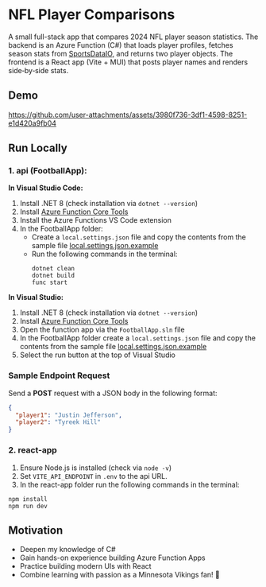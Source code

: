 # NFL Player Comparisons
A small full-stack app that compares 2024 NFL player season statistics. The backend is an Azure Function (C#) that loads player profiles, fetches season stats from [SportsDataIO](https://sportsdata.io/), and returns two player objects. The frontend is a React app (Vite + MUI) that posts player names and renders side‑by‑side stats.

## Demo
https://github.com/user-attachments/assets/3980f736-3df1-4598-8251-e1d420a9fb04

## Run Locally
### 1. api (FootballApp):
**In Visual Studio Code:**
1. Install .NET 8 (check installation via `dotnet --version`)
2. Install [Azure Function Core Tools](https://learn.microsoft.com/en-us/azure/azure-functions/functions-run-local?tabs=macos%2Cisolated-process%2Cnode-v4%2Cpython-v2%2Chttp-trigger%2Ccontainer-apps&pivots=programming-language-csharp)
3. Install the Azure Functions VS Code extension
4. In the FootballApp folder:
    - Create a `local.settings.json` file and copy the contents from the sample file [local.settings.json.example](https://github.com/stoughty111/nfl-player-comparisons-app/blob/main/api/FootballApp/local.settings.json.example)
    - Run the following commands in the terminal:
        ```{}
        dotnet clean
        dotnet build
        func start
        ```
**In Visual Studio:**
1. Install .NET 8 (check installation via `dotnet --version`)
2. Install [Azure Function Core Tools](https://learn.microsoft.com/en-us/azure/azure-functions/functions-run-local?tabs=macos%2Cisolated-process%2Cnode-v4%2Cpython-v2%2Chttp-trigger%2Ccontainer-apps&pivots=programming-language-csharp)
3. Open the function app via the `FootballApp.sln` file
4. In the FootballApp folder create a `local.settings.json` file and copy the contents from the sample file [local.settings.json.example](https://github.com/stoughty111/nfl-player-comparisons-app/blob/main/api/FootballApp/local.settings.json.example)
5. Select the run button at the top of Visual Studio

### Sample Endpoint Request
Send a **POST** request with a JSON body in the following format:
```json
{
  "player1": "Justin Jefferson",
  "player2": "Tyreek Hill"
}
```

### 2. react-app
1. Ensure Node.js is installed (check via `node -v`)
2. Set `VITE_API_ENDPOINT` in `.env` to the api URL.
3. In the react-app folder run the following commands in the terminal:
  ```{}
  npm install
  npm run dev
  ```

## Motivation
- Deepen my knowledge of C#
- Gain hands-on experience building Azure Function Apps
- Practice building modern UIs with React
- Combine learning with passion as a Minnesota Vikings fan! 🏈
